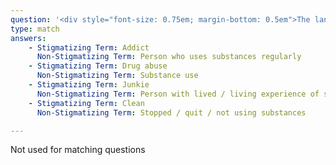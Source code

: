 ```yaml
---
question: '<div style="font-size: 0.75em; margin-bottom: 0.5em">The language we use shapes our perceptions and the perceptions of the people around us. Using “people-first” language is a concrete and effective way to fight stigma in our own minds and those of our colleagues. It also shows our clients that we are here to relate to as people, not labels.</div>Please provide the non-stigmatizing term to the following terms:'
type: match
answers:
    - Stigmatizing Term: Addict
      Non-Stigmatizing Term: Person who uses substances regularly
    - Stigmatizing Term: Drug abuse
      Non-Stigmatizing Term: Substance use
    - Stigmatizing Term: Junkie
      Non-Stigmatizing Term: Person with lived / living experience of substance use
    - Stigmatizing Term: Clean
      Non-Stigmatizing Term: Stopped / quit / not using substances

---
```

<!--- This is where question-level feedback goes -->
Not used for matching questions

